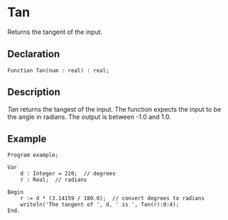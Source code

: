 # Tan

Returns the tangent of the input.

## Declaration

    Function Tan(num : real) : real;

## Description

*Tan* returns the tangest of the input. The function expects the input to
be the angle in radians. The output is between -1.0 and 1.0.

## Example ##

```
Program example;

Var
    d : Integer = 220;  // degrees
    r : Real;  // radians

Begin
    r := d * (3.14159 / 180.0);  // convert degrees to radians
    writeln('The tangent of ', d, ' is ', Tan(r):0:4);
End.
```
